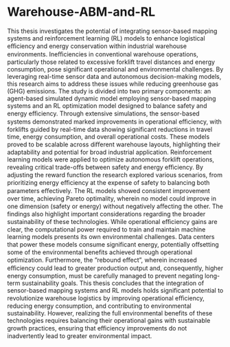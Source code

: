 # Warehouse-ABM-and-RL

This thesis investigates the potential of integrating sensor-based mapping systems and reinforcement learning (RL) models to enhance logistical eﬃciency and energy conservation within industrial warehouse environments. Ineﬃciencies in conventional warehouse operations, particularly those related to excessive forklift travel distances and energy consumption, pose significant operational and environmental challenges. By leveraging real-time sensor data and autonomous decision-making models, this research aims to address these issues while reducing greenhouse gas (GHG) emissions.
The study is divided into two primary components: an agent-based simulated dynamic model
employing sensor-based mapping systems and an RL optimization model designed to balance safety
and energy eﬃciency. Through extensive simulations, the sensor-based systems demonstrated marked improvements in operational eﬃciency, with forklifts guided by real-time data showing significant reductions in travel time, energy consumption, and overall operational costs. These models proved to be scalable across diﬀerent warehouse layouts, highlighting their adaptability and potential for broad industrial application.
Reinforcement learning models were applied to optimize autonomous forklift operations, revealing critical trade-oﬀs between safety and energy eﬃciency. By adjusting the reward function the research explored various scenarios, from prioritizing energy eﬃciency at the expense of safety to balancing both parameters eﬀectively. The RL models showed consistent improvement over time, achieving Pareto optimality, wherein no model could improve in one dimension (safety or energy) without negatively aﬀecting the other.
The findings also highlight important considerations regarding the broader sustainability of these technologies. While operational eﬃciency gains are clear, the computational power required to train and maintain machine learning models presents its own environmental challenges. Data centers that power these models consume significant energy, potentially oﬀsetting some of the environmental benefits achieved through operational optimization. Furthermore, the ”rebound eﬀect”, wherein increased eﬃciency could lead to greater production output and, consequently, higher energy consumption, must be carefully managed to prevent negating long-term sustainability goals.
This thesis concludes that the integration of sensor-based mapping systems and RL models holds
significant potential to revolutionize warehouse logistics by improving operational eﬃciency, reducing energy consumption, and contributing to environmental sustainability. However, realizing the full environmental benefits of these technologies requires balancing their operational gains with sustainable growth practices, ensuring that eﬃciency improvements do not inadvertently lead to greater environmental impact.